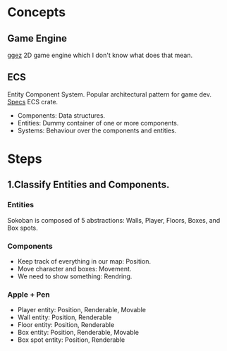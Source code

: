 # Concepts

## Game Engine

[ggez](https://ggez.rs/) 2D game engine which I don't know what does that mean.

## ECS

Entity Component System. Popular architectural pattern for game dev.
[Specs](https://specs.amethyst.rs/docs/tutorials/) ECS crate.

- Components: Data structures.
- Entities: Dummy container of one or more components.
- Systems: Behaviour over the components and entities.

# Steps

## 1.Classify Entities and Components.

### Entities

Sokoban is composed of 5 abstractions: Walls, Player, Floors, Boxes, and Box spots.

### Components

- Keep track of everything in our map: Position.
- Move character and boxes: Movement.
- We need to show something: Rendring.

### Apple + Pen

- Player entity: Position, Renderable, Movable
- Wall entity: Position, Renderable
- Floor entity: Position, Renderable
- Box entity: Position, Renderable, Movable
- Box spot entity: Position, Renderable
